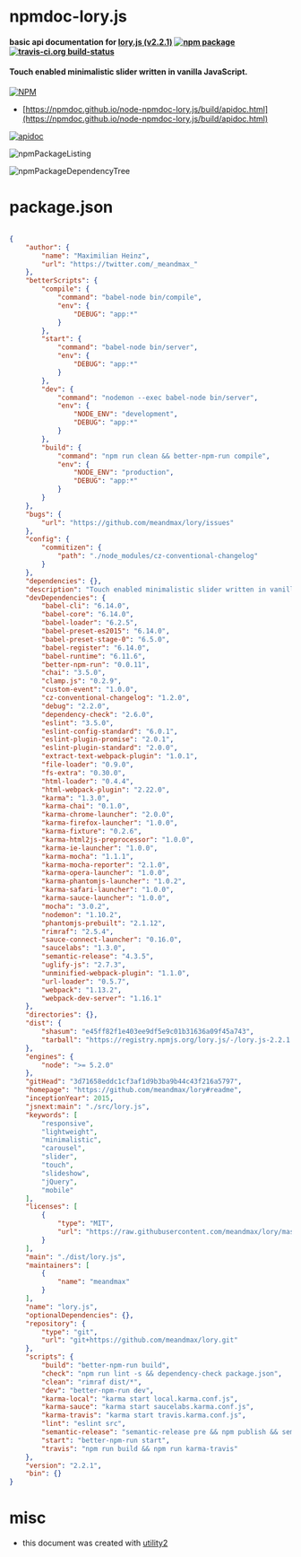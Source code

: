 # npmdoc-lory.js

#### basic api documentation for  [lory.js (v2.2.1)](https://github.com/meandmax/lory#readme)  [![npm package](https://img.shields.io/npm/v/npmdoc-lory.js.svg?style=flat-square)](https://www.npmjs.org/package/npmdoc-lory.js) [![travis-ci.org build-status](https://api.travis-ci.org/npmdoc/node-npmdoc-lory.js.svg)](https://travis-ci.org/npmdoc/node-npmdoc-lory.js)

#### Touch enabled minimalistic slider written in vanilla JavaScript.

[![NPM](https://nodei.co/npm/lory.js.png?downloads=true&downloadRank=true&stars=true)](https://www.npmjs.com/package/lory.js)

- [https://npmdoc.github.io/node-npmdoc-lory.js/build/apidoc.html](https://npmdoc.github.io/node-npmdoc-lory.js/build/apidoc.html)

[![apidoc](https://npmdoc.github.io/node-npmdoc-lory.js/build/screenCapture.buildCi.browser.%252Ftmp%252Fbuild%252Fapidoc.html.png)](https://npmdoc.github.io/node-npmdoc-lory.js/build/apidoc.html)

![npmPackageListing](https://npmdoc.github.io/node-npmdoc-lory.js/build/screenCapture.npmPackageListing.svg)

![npmPackageDependencyTree](https://npmdoc.github.io/node-npmdoc-lory.js/build/screenCapture.npmPackageDependencyTree.svg)



# package.json

```json

{
    "author": {
        "name": "Maximilian Heinz",
        "url": "https://twitter.com/_meandmax_"
    },
    "betterScripts": {
        "compile": {
            "command": "babel-node bin/compile",
            "env": {
                "DEBUG": "app:*"
            }
        },
        "start": {
            "command": "babel-node bin/server",
            "env": {
                "DEBUG": "app:*"
            }
        },
        "dev": {
            "command": "nodemon --exec babel-node bin/server",
            "env": {
                "NODE_ENV": "development",
                "DEBUG": "app:*"
            }
        },
        "build": {
            "command": "npm run clean && better-npm-run compile",
            "env": {
                "NODE_ENV": "production",
                "DEBUG": "app:*"
            }
        }
    },
    "bugs": {
        "url": "https://github.com/meandmax/lory/issues"
    },
    "config": {
        "commitizen": {
            "path": "./node_modules/cz-conventional-changelog"
        }
    },
    "dependencies": {},
    "description": "Touch enabled minimalistic slider written in vanilla JavaScript.",
    "devDependencies": {
        "babel-cli": "6.14.0",
        "babel-core": "6.14.0",
        "babel-loader": "6.2.5",
        "babel-preset-es2015": "6.14.0",
        "babel-preset-stage-0": "6.5.0",
        "babel-register": "6.14.0",
        "babel-runtime": "6.11.6",
        "better-npm-run": "0.0.11",
        "chai": "3.5.0",
        "clamp.js": "0.2.9",
        "custom-event": "1.0.0",
        "cz-conventional-changelog": "1.2.0",
        "debug": "2.2.0",
        "dependency-check": "2.6.0",
        "eslint": "3.5.0",
        "eslint-config-standard": "6.0.1",
        "eslint-plugin-promise": "2.0.1",
        "eslint-plugin-standard": "2.0.0",
        "extract-text-webpack-plugin": "1.0.1",
        "file-loader": "0.9.0",
        "fs-extra": "0.30.0",
        "html-loader": "0.4.4",
        "html-webpack-plugin": "2.22.0",
        "karma": "1.3.0",
        "karma-chai": "0.1.0",
        "karma-chrome-launcher": "2.0.0",
        "karma-firefox-launcher": "1.0.0",
        "karma-fixture": "0.2.6",
        "karma-html2js-preprocessor": "1.0.0",
        "karma-ie-launcher": "1.0.0",
        "karma-mocha": "1.1.1",
        "karma-mocha-reporter": "2.1.0",
        "karma-opera-launcher": "1.0.0",
        "karma-phantomjs-launcher": "1.0.2",
        "karma-safari-launcher": "1.0.0",
        "karma-sauce-launcher": "1.0.0",
        "mocha": "3.0.2",
        "nodemon": "1.10.2",
        "phantomjs-prebuilt": "2.1.12",
        "rimraf": "2.5.4",
        "sauce-connect-launcher": "0.16.0",
        "saucelabs": "1.3.0",
        "semantic-release": "4.3.5",
        "uglify-js": "2.7.3",
        "unminified-webpack-plugin": "1.1.0",
        "url-loader": "0.5.7",
        "webpack": "1.13.2",
        "webpack-dev-server": "1.16.1"
    },
    "directories": {},
    "dist": {
        "shasum": "e45ff82f1e403ee9df5e9c01b31636a09f45a743",
        "tarball": "https://registry.npmjs.org/lory.js/-/lory.js-2.2.1.tgz"
    },
    "engines": {
        "node": ">= 5.2.0"
    },
    "gitHead": "3d71658eddc1cf3af1d9b3ba9b44c43f216a5797",
    "homepage": "https://github.com/meandmax/lory#readme",
    "inceptionYear": 2015,
    "jsnext:main": "./src/lory.js",
    "keywords": [
        "responsive",
        "lightweight",
        "minimalistic",
        "carousel",
        "slider",
        "touch",
        "slideshow",
        "jQuery",
        "mobile"
    ],
    "licenses": [
        {
            "type": "MIT",
            "url": "https://raw.githubusercontent.com/meandmax/lory/master/LICENSE"
        }
    ],
    "main": "./dist/lory.js",
    "maintainers": [
        {
            "name": "meandmax"
        }
    ],
    "name": "lory.js",
    "optionalDependencies": {},
    "repository": {
        "type": "git",
        "url": "git+https://github.com/meandmax/lory.git"
    },
    "scripts": {
        "build": "better-npm-run build",
        "check": "npm run lint -s && dependency-check package.json",
        "clean": "rimraf dist/*",
        "dev": "better-npm-run dev",
        "karma-local": "karma start local.karma.conf.js",
        "karma-sauce": "karma start saucelabs.karma.conf.js",
        "karma-travis": "karma start travis.karma.conf.js",
        "lint": "eslint src",
        "semantic-release": "semantic-release pre && npm publish && semantic-release post",
        "start": "better-npm-run start",
        "travis": "npm run build && npm run karma-travis"
    },
    "version": "2.2.1",
    "bin": {}
}
```



# misc
- this document was created with [utility2](https://github.com/kaizhu256/node-utility2)
